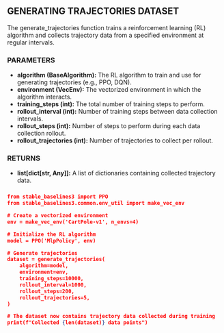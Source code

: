 ## GENERATING TRAJECTORIES DATASET

The generate_trajectories function trains a reinforcement learning (RL) algorithm and collects trajectory data from a specified environment at regular intervals.

### PARAMETERS

- **algorithm (BaseAlgorithm):** The RL algorithm to train and use for generating trajectories (e.g., PPO, DQN).
- **environment (VecEnv):** The vectorized environment in which the algorithm interacts.
- **training_steps (int):** The total number of training steps to perform.
- **rollout_interval (int):** Number of training steps between data collection intervals.
- **rollout_steps (int):** Number of steps to perform during each data collection rollout.
- **rollout_trajectories (int):** Number of trajectories to collect per rollout.

### RETURNS

- **list[dict[str, Any]]:** A list of dictionaries containing collected trajectory data.

### 

```json
from stable_baselines3 import PPO
from stable_baselines3.common.env_util import make_vec_env

# Create a vectorized environment
env = make_vec_env('CartPole-v1', n_envs=4)

# Initialize the RL algorithm
model = PPO('MlpPolicy', env)

# Generate trajectories
dataset = generate_trajectories(
    algorithm=model,
    environment=env,
    training_steps=10000,
    rollout_interval=1000,
    rollout_steps=200,
    rollout_trajectories=5,
)

# The dataset now contains trajectory data collected during training
print(f"Collected {len(dataset)} data points")
```
